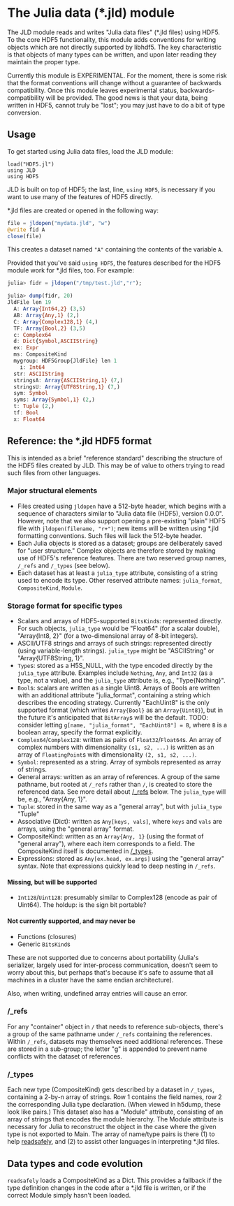 # The Julia data (\*.jld) module

The JLD module reads and writes "Julia data files" (\*.jld files) using HDF5. To the core HDF5 functionality, this module adds conventions for writing objects which are not directly supported by libhdf5. The key characteristic is that objects of many types can be written, and upon later reading they maintain the proper type.

Currently this module is EXPERIMENTAL. For the moment, there is some risk that the format conventions will change without a guarantee of backwards compatibility. Once this module leaves experimental status, backwards-compatibility will be provided. The good news is that your data, being written in HDF5, cannot truly be "lost"; you may just have to do a bit of type conversion.

## Usage

To get started using Julia data files, load the JLD module:
```
load("HDF5.jl")
using JLD
using HDF5
```
JLD is built on top of HDF5; the last, line, `using HDF5`, is necessary if you want to use many of the features of HDF5 directly.

\*.jld files are created or opened in the following way:
```julia
file = jldopen("mydata.jld", "w")
@write fid A
close(file)
```
This creates a dataset named `"A"` containing the contents of the variable `A`.

Provided that you've said `using HDF5`, the features described for the HDF5 module work for \*.jld files, too. For example:
```julia
julia> fidr = jldopen("/tmp/test.jld","r");

julia> dump(fidr, 20)
JldFile len 19
  A: Array{Int64,2} (3,5)
  AB: Array{Any,1} (2,)
  C: Array{Complex128,1} (4,)
  TF: Array{Bool,2} (3,5)
  c: Complex64
  d: Dict{Symbol,ASCIIString}
  ex: Expr
  ms: CompositeKind
  mygroup: HDF5Group{JldFile} len 1
    i: Int64
  str: ASCIIString
  stringsA: Array{ASCIIString,1} (7,)
  stringsU: Array{UTF8String,1} (7,)
  sym: Symbol
  syms: Array{Symbol,1} (2,)
  t: Tuple (2,)
  tf: Bool
  x: Float64
```



## Reference: the *.jld HDF5 format

This is intended as a brief "reference standard" describing the structure of the HDF5 files created by JLD. This may be of value to others trying to read such files from other languages.

### Major structural elements

- Files created using `jldopen` have a 512-byte header, which begins with a sequence of characters similar to "Julia data file (HDF5), version 0.0.0".  However, note that we also support opening a pre-existing "plain" HDF5 file with `jldopen(filename, "r+")`; new items will be written using *.jld formatting conventions. Such files will lack the 512-byte header.
- Each Julia objects is stored as a dataset; groups are deliberately saved for "user structure." Complex objects are therefore stored by making use of HDF5's reference features. There are two reserved group names, `/_refs` and `/_types` (see below). 
- Each dataset has at least a `julia_type` attribute, consisting of a string used to encode its type. Other reserved attribute names: `julia_format`, `CompositeKind`, `Module`.

### Storage format for specific types

- Scalars and arrays of HDF5-supported `BitsKind`s: represented directly. For such objects,  `julia_type` would be "Float64" (for a scalar double), "Array{Int8, 2}" (for a two-dimensional array of 8-bit integers).
- ASCII/UTF8 strings and arrays of such strings: represented directly (using variable-length strings). `julia_type` might be "ASCIIString" or "Array{UTF8String, 1}".
- `Type`s: stored as a H5S_NULL, with the type encoded directly by the `julia_type` attribute. Examples include `Nothing`, `Any`, and `Int32` (as a type, not a value), and the `julia_type` attribute is, e.g., "Type{Nothing}".
- `Bool`s: scalars are written as a single Uint8. Arrays of Bools are written with an additional attribute "julia_format", containing a string which describes the encoding strategy. Currently "EachUint8" is the only supported format (which writes `Array{Bool}` as an `Array{Uint8}`), but in the future it's anticipated that `BitArray`s will be the default. TODO: consider letting `g[name, "julia_format", "EachUint8"] = B`, where `B` is a boolean array, specify the format explicitly.
- `Complex64`/`Complex128`: written as pairs of `Float32`/`Float64`s. An array of complex numbers with dimensionality `(s1, s2, ...)` is written as an array of `FloatingPoint`s with  dimensionality `(2, s1, s2, ...)`.
- `Symbol`: represented as a string. Array of symbols represented as array of strings.
- General arrays: written as an array of references. A group of the same pathname, but rooted at `/_refs` rather than `/`, is created to store the referenced data. See more detail about [/_refs](#_refs) below. The `julia_type` will be, e.g., "Array{Any, 1}".
- `Tuple`: stored in the same way as a "general array", but with `julia_type` "Tuple"
- Associative (Dict): written as `Any[keys, vals]`, where `keys` and `vals` are arrays, using the "general array" format.
- CompositeKind: written as an `Array{Any, 1}` (using the format of "general array"), where each item corresponds to a field. The CompositeKind itself is documented in [/_types](#_types).
- Expressions: stored as `Any[ex.head, ex.args]` using the "general array" syntax. Note that expressions quickly lead to deep nesting in `/_refs`.


#### Missing, but will be supported

- `Int128`/`Uint128`: presumably similar to Complex128 (encode as pair of Uint64). The holdup: is the sign bit portable?

#### Not currently supported, and may never be

- Functions (closures)
- Generic `BitsKind`s

These are not supported due to concerns about portability (Julia's serializer, largely used for inter-process communication, doesn't seem to worry about this, but perhaps that's because it's safe to assume that all machines in a cluster have the same endian architecture).

Also, when writing, undefined array entries will cause an error.

### /_refs

For any "container" object in `/` that needs to reference sub-objects, there's a group of the same pathname under `/_refs` containing the references. Within `/_refs`, datasets may themselves need additional references. These are stored in a sub-group; the letter "g" is appended to prevent name conflicts with the dataset of references.

### /_types

Each new type (CompositeKind) gets described by a dataset in `/_types`, containing a 2-by-n array of strings. Row 1 contains the field names, row 2 the corresponding Julia type declaration. (When viewed in h5dump, these look like pairs.) This dataset also has a "Module" attribute, consisting of an array of strings that encodes the module hierarchy. The Module attribute is necessary for Julia to reconstruct the object in the case where the given type is not exported to Main. The array of name/type pairs is there (1) to help [readsafely](#data-types-and-code-evolution), and (2) to assist other languages in interpreting \*.jld files.



## Data types and code evolution

`readsafely` loads a CompositeKind as a Dict. This provides a fallback if the type definition changes in the code after a \*.jld file is written, or if the correct Module simply hasn't been loaded.

